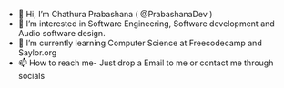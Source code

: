- 👋 Hi, I’m Chathura Prabashana ( @PrabashanaDev )
- 👀 I’m interested in Software Engineering, Software development and Audio software design.
- 🌱 I’m currently learning Computer Science at Freecodecamp and Saylor.org
- 📫 How to reach me- Just drop a Email to me or contact me through socials
  

<!---
PrabashanaDev/PrabashanaDev is a ✨ special ✨ repository because its `README.md` (this file) appears on your GitHub profile.
You can click the Preview link to take a look at your changes.
--->
